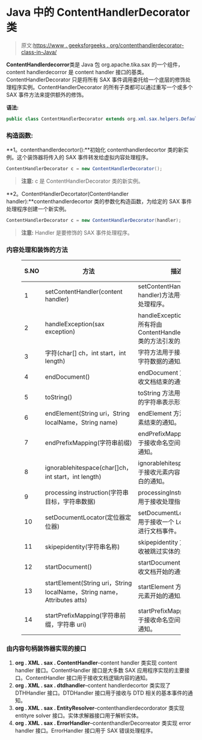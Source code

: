 # Java 中的 ContentHandlerDecorator 类

> 原文:[https://www . geeksforgeeks . org/contenthandlerdecorator-class-in-Java/](https://www.geeksforgeeks.org/contenthandlerdecorator-class-in-java/)

**ContentHandlerdecorror**类是 Java 包 org.apache.tika.sax 的一个组件，content handlerdecorror 是 content handler 接口的基类。ContentHandlerDecorator 只是将所有 SAX 事件调用委托给一个底层的修饰处理程序实例。ContentHandlerDecorator 的所有子类都可以通过重写一个或多个 SAX 事件方法来提供额外的修饰。

**语法:**

```java
public class ContentHandlerDecorator extends org.xml.sax.helpers.DefaultHandler
```

### 构造函数:

**1。contenthandlerdecortor():**初始化 contenthandlerdecortor 类的新实例。这个装饰器将传入的 SAX 事件转发给虚拟内容处理程序。

```java
ContentHandlerDecorator c = new ContentHandlerDecorator();
```

> **注意:** c 是 ContentHandlerDecorator 类的新实例。

**2。ContentHandlerDecortator(ContentHandler handler):**contenthandlerdecortor 类的参数化构造函数，为给定的 SAX 事件处理程序创建一个新实例。

```java
ContentHandlerDecorator c = new ContentHandlerDecorator(handler);
```

> **注意:** Handler 是要修饰的 SAX 事件处理程序。

### 内容处理和装饰的方法

<figure class="table">

| S.NO | 方法 | 描述 | 返回类型 |
| --- | --- | --- | --- |
| 1 | setContentHandler(content handler) | setContentHandler(content handler)方法用于设置内容处理程序。 | void |
| 2 | handleException(sax exception) | handleException 方法处理所有将由 ContentHandlerDecorator 类的方法引发的异常。 | void |
| 3 | 字符(char[] ch，int start，int length) | 字符方法用于接收元素内部字符数据的通知。 | 作废 |
| 4 | endDocument() | endDocument 方法用于接收文档结束的通知。 | void |
| 5 | toString() | toString 方法用于返回对象的字符串表示形式。 | String |
| 6 | endElement(String uri，String localName，String name) | endElement 方法用于接收元素结束的通知。 | void |
| 7 | endPrefixMapping(字符串前缀) | endPrefixMapping 方法用于接收命名空间映射结束的通知。 | void |
| 8 | ignorablehitespace(char[]ch，int start，int length) | ignorablehitespace 方法用于接收元素内容中可忽略空白的通知。 | void |
| 9 | processing instruction(字符串目标，字符串数据) | processingInstruction 方法用于接收处理指令的通知。 | void |
| 10 | setDocumentLocator(定位器定位器) | setDocumentLocator 方法用于接收一个 Locator 对象进行文档事件。 | void |
| 11 | skipepidentity(字符串名称) | skipepidentity 方法用于接收被跳过实体的通知。 | 作废 |
| 12 | startDocument() | startDocument 方法用于接收文档开始的通知。 | void |
| 13 | startElement(String uri，String localName，String name，Attributes atts) | startElement 方法用于接收元素开始的通知。 | void |
| 14 | startPrefixMapping(字符串前缀，字符串 uri) | startPrefixMapping 方法用于接收命名空间映射开始的通知。 | 作废 |

</figure>

### 由内容句柄装饰器实现的接口

1.  **org . XML . sax . ContentHandler**–content handler 类实现 content handler 接口。ContentHandler 接口是大多数 SAX 应用程序实现的主要接口。ContentHandler 接口用于接收文档逻辑内容的通知。
2.  **org . XML . sax . dtdhandler**–content handlerdecortor 类实现了 DTHHandler 接口。DTDHandler 接口用于接收与 DTD 相关的基本事件的通知。
3.  **org . XML . sax . EntityResolver**–contenthandlerdecordorator 类实现 entityre solver 接口。实体求解器接口用于解析实体。
4.  **org . XML . sax . ErrorHandler**–contenthandlerDecorreator 类实现 error handler 接口。ErrorHandler 接口用于 SAX 错误处理程序。